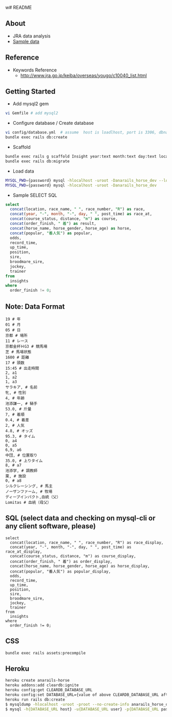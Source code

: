 w# README
## About

* JRA data analysis
* [Sample data](./hanshinhinba19-utf8.csv)

## Reference

* Keywords Reference
  - http://www.jra.go.jp/keiba/overseas/yougo/c10040_list.html

## Getting Started 

* Add mysql2 gem

```bash
vi Gemfile # add mysql2
```

* Configure database  / Create database

```bash
vi config/database.yml  # assume  host is loadlhost, port is 3306, dbname is anarails_horse_{environment}, using root user/password
bundle exec rails db:create
```

* Scaffold

```bash
bundle exec rails g scaffold Insight year:text month:text day:text location:text race_number:integer race_name:text a0:text course_status:text distance:integer candidacy:integer post_time:string a1:text a2:text a3:text horse_name:text horse_gender:text horse_age:integer jockey:text weight_carry:float order_finish:integer order_difference:float popular:integer odds:float record_time:text a4:text a5:text a6:text a7:text position:text up_time:text a8:text trainer:text traing_center:text a9:text  owner:text farm:text sire:text broodmare_sire:text
bundle exec rails db:migrate
```

* Load data

```bash
MYSQL_PWD={password} mysql -hlocalhost -uroot -Danarails_horse_dev --local-infile=1 < load-data.sql
MYSQL_PWD={password} mysql -hlocalhost -uroot -Danarails_horse_dev 

```

* Sample SELECT SQL

```sql
select 
  concat(location, race_name, " ", race_number, "R") as race, 
  concat(year, "-", month, "-", day, " ", post_time) as race_at, 
  concat(course_status, distance, "m") as course, 
  concat(order_finish, " 着") as result, 
  concat(horse_name, horse_gender, horse_age) as horse, 
  concat(popular, "番人気") as popular,
  odds,
  record_time,
  up_time,
  position,
  sire,
  broodmare_sire,
  jockey, 
  trainer
from 
  insights
where 
  order_finish != 0;
```

## Note: Data Format

```
19 # 年
01 # 月
05 # 日
京都 # 場所
11 # レース
京都金杯ＨG3 # 競馬場
芝 # 馬場状態
1600 # 距離
17 # 頭数	
15:45 # 出走時間
2, a1
1, a2
1, a3
サラキア, # 名前
牝, # 性別
4, # 年齢
池添謙一, # 騎手
53.0, # 斤量
7, # 着順
0.4, # 着差
2, # 人気
4.8, # オッズ
95.3, # タイム
0, a4
0, a5
6,9, a6
中団, # 位置取り
35.0, # 上りタイム
8, # a7
池添学, # 調教師
栗, # 施設
0, # a8
シルクレーシング, # 馬主
ノーザンファーム, # 牧場
ディープインパクト,血統（父）
Lomitas # 血統（母父）
```

## SQL (select data and checking on mysql-cli or any client software, please)

```
select
  concat(location, race_name, " ", race_number, "R") as race_display,
  concat(year, "-", month, "-", day, " ", post_time) as race_at_display,
  concat(course_status, distance, "m") as course_display,
  concat(order_finish, " 着") as order_display,
  concat(horse_name, horse_gender, horse_age) as horse_display,
  concat(popular, "番人気") as popular_display,
  odds,
  record_time,
  up_time,
  position,
  sire,
  broodmare_sire,
  jockey,
  trainer
from
  insights
where
  order_finish != 0;
```

## CSS

```
bundle exec rails assets:precompile
```

## Heroku

```bash
heroku create anarails-horse
heroku addons:add cleardb:ignite
heroku config:get CLEARDB_DATABASE_URL
heroku config:set DATABASE_URL={value of above CLEARDB_DATABASE_URL after replace mysql:// to mysql2://} #
heroku run rails db:create
$ mysqldump -hlocalhost -uroot -proot --no-create-info anarails_horse_dev insights  > anarails_horse_dev.sql
$ mysql -h{DATABASE_URL host} -u{DATABASE_URL user} -p{DATABASE_URL password} -D{DATABASE_URL dbname} < anarails_horse_dev.sql
```

